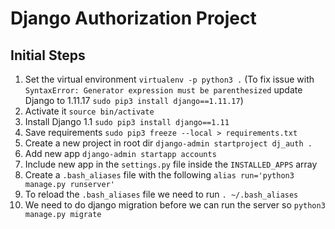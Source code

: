 # Django Authorization Project

## Initial Steps

1. Set the virtual environment `virtualenv -p python3 .` (To fix issue with `SyntaxError: Generator expression must be parenthesized` update Django to 1.11.17 `sudo pip3 install django==1.11.17`)
1. Activate it `source bin/activate`
1. Install Django 1.1 `sudo pip3 install django==1.11`
1. Save requirements `sudo pip3 freeze --local > requirements.txt`
1. Create a new project in root dir `django-admin startproject dj_auth .`
1. Add new app `django-admin startapp accounts`
1. Include new app in the `settings.py` file inside the `INSTALLED_APPS` array
1. Create a `.bash_aliases` file with the following `alias run='python3 manage.py runserver'`
1. To reload the `.bash_aliases` file we need to run `. ~/.bash_aliases`
1. We need to do django migration before we can run the server so `python3 manage.py migrate`
